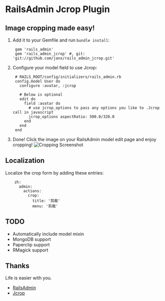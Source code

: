 # RailsAdmin Jcrop Plugin

## Image cropping made easy! ##

1. Add it to your Gemfile and run `bundle install`:

        gem 'rails_admin'
        gem 'rails_admin_jcrop' #, git: 'git://github.com/janx/rails_admin_jcrop.git'

2. Configure your model field to use Jcrop:

        # RAILS_ROOT/config/initializers/rails_admin.rb
        config.model User do
          configure :avatar, :jcrop

          # Below is optional
          edit do
            field :avatar do
              # use jcrop_options to pass any options you like to .Jcrop call in javascript
              jcrop_options aspectRatio: 500.0/320.0
            end
          end
        end

3. Done! Click the image on your RailsAdmin model edit page and enjoy cropping!
![Cropping Screenshot](https://github.com/janx/rails_admin_jcrop/raw/master/screenshot.png)

## Localization ##

Localize the crop form by adding these entries:

        zh:
          admin:
            actions:
              crop:
                title: '剪裁'
                menu: '剪裁'

## TODO ##

* Automatically include model mixin
* MongoDB support
* Paperclip support
* RMagick support

## Thanks ##

Life is easier with you.

* [RailsAdmin](https://github.com/sferik/rails_admin/)
* [Jcrop](http://deepliquid.com/content/Jcrop.html)
